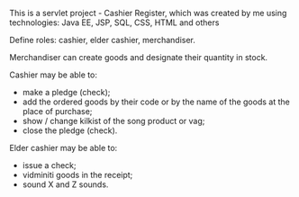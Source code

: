 This is a servlet project - Cashier Register, 
which was created by me using technologies: Java EE, JSP, SQL, CSS, HTML and others

Define roles: cashier, elder cashier, merchandiser.

Merchandiser can create goods and designate their quantity in stock.

Cashier may be able to:
- make a pledge (check);
- add the ordered goods by their code or by the name of the goods at the place of purchase;
- show / change kіlkіst of the song product or vag;
- close the pledge (check).

Elder cashier may be able to:
- issue a check;
- vіdminiti goods in the receipt;
- sound X and Z sounds.
